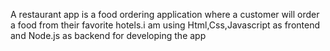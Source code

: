A restaurant app is a food ordering application where a customer will order a food from their favorite hotels.i am using Html,Css,Javascript as frontend and Node.js as backend for developing the app 
